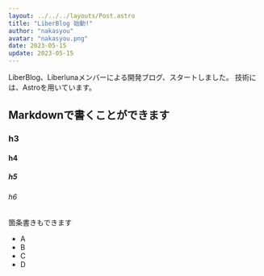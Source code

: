 ```yaml
---
layout: ../../../layouts/Post.astro
title: "LiberBlog 始動!"
author: "nakasyou"
avatar: "nakasyou.png"
date: 2023-05-15
update: 2023-05-15
---
```

LiberBlog、Liberlunaメンバーによる開発ブログ、スタートしました。
技術には、Astroを用いています。
## Markdownで書くことができます
### h3
#### h4
##### h5
###### h6

箇条書きもできます
- A
- B
- C
- D